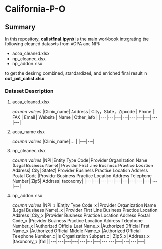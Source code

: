 # California-P-O

## Summary
In this repository, **calistfinal.ipynb** is the main workbook integrating the following cleaned datasets from AOPA and NPI: </br>
- aopa_cleaned.xlsx </br>
- npi_cleaned.xlsx </br>
- npi_addon.xlsx </br>

to get the desiring combined, standardized, and enriched final result in **out_put_calist.xlsx** </br>

### Dataset Description
1. aopa_cleaned.xlsx </br>

   *column values*
   |Clinic_name| Address | City，State，Zipcode | Phone | FAX | Email | Website | Name | Other_info |
   |---|---|---|---|---|---|---|---|---|


2. aopa_name.xlsx

   *column values*
   |Clinic_name| ... |
   |---|---|

3. npi_cleaned.xlsx

   *column values*
   |NPI|	Entity Type Code|	Provider Organization Name (Legal Business Name)|	Provider First Line Business Practice Location Address|	City|	State2|	          Provider Business Practice Location Address Postal Code	|Provider Business Practice Location Address Telephone Number|	Zip5|	Address|	taxonomy|
   |---|---|---|---|---|---|---|---|---|---|---|

5. npi_addon.xlsx

   *column values*
   |NPI_x	|Entity Type Code_x	|Provider Organization Name (Legal Business Name)_x	|Provider First Line Business Practice Location Address	|City_x	            |Provider Business Practice Location Address Postal Code_x	|Provider Business Practice Location Address Telephone Number_x	|Authorized Official Last       Name_x	|Authorized Official First Name_x	|Authorized Official Middle Name_x	|Authorized Official Telephone Number_x	|Is Organization Subpart_x	|         Zip5_x	|Address_x	|taxonomy_x	|fml|
   |---|---|---|---|---|---|---|---|---|---|---|---|---|
